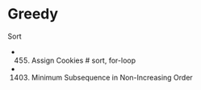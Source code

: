 # Greedy
Sort



- 455. Assign Cookies        # sort, for-loop

- 1403. Minimum Subsequence in Non-Increasing Order
